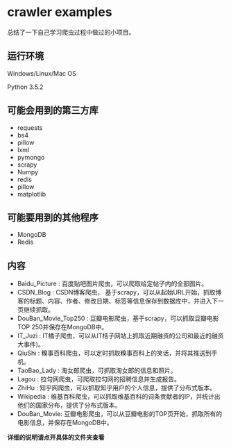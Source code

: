 # crawler examples

总结了一下自己学习爬虫过程中做过的小项目。  

## 运行环境

Windows/Linux/Mac OS       

Python 3.5.2

## 可能会用到的第三方库

* requests
* bs4
* pillow
* lxml
* pymongo
* scrapy
* Numpy
* redis
* pillow
* matplotlib

## 可能要用到的其他程序

* MongoDB
* Redis

## 内容

* Baidu_Picture : 百度贴吧图片爬虫，可以爬取给定帖子内的全部图片。
* CSDN_Blog : CSDN博客爬虫， 基于scrapy，可以从起始URL开始，抓取博客的标题、内容、作者、修改日期、标签等信息保存到数据库中，并进入下一页继续抓取。
* DouBan_Movie_Top250 : 豆瓣电影爬虫，基于scrapy，可以抓取豆瓣电影TOP 250并保存在MongoDB中。
* IT_Juzi : IT橘子爬虫，可以从IT桔子网站上抓取近期融资的公司和最近的融资大事件)。
* QiuShi : 糗事百科爬虫，可以定时抓取糗事百科上的笑话，并将其推送到手机。
* TaoBao_Lady : 淘女郎爬虫，可抓取淘女郎的信息和照片。
* Lagou : 拉勾网爬虫，可爬取拉勾网的招聘信息并生成报告。
* ZhiHu : 知乎网爬虫，可以抓取知乎用户的个人信息，提供了分布式版本。
* Wikipedia :  维基百科爬虫，可以抓取维基百科的词条贡献者的IP，并统计出他们的国家分布，提供了分布式版本。
* DouBan_Movie: 豆瓣电影爬虫，可以从豆瓣电影的TOP页开始，抓取所有的电影信息，并保存在MongoDB中。


**详细的说明请点开具体的文件夹查看**




